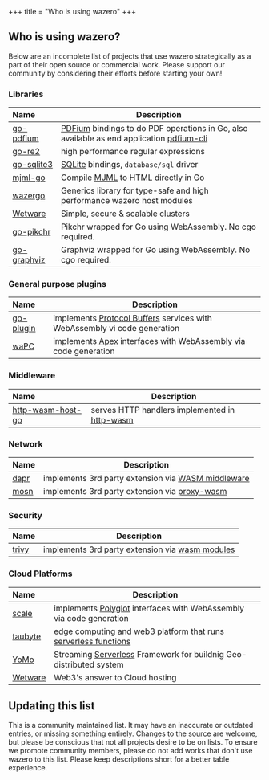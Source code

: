 +++
title = "Who is using wazero"
+++

## Who is using wazero?

Below are an incomplete list of projects that use wazero strategically as a
part of their open source or commercial work. Please support our community by
considering their efforts before starting your own!

### Libraries

| Name             | Description                                                                                          |
|:-----------------|------------------------------------------------------------------------------------------------------|
| [go-pdfium][23]  | [PDFium][24] bindings to do PDF operations in Go, also available as end application [pdfium-cli][25] |
| [go-re2][7]      | high performance regular expressions                                                                 |
| [go-sqlite3][11] | [SQLite][12] bindings, `database/sql` driver                                                         |
| [mjml-go][19]    | Compile [MJML][20] to HTML directly in Go                                                            |
| [wazergo][29]    | Generics library for type-safe and high performance wazero host modules                              |
| [Wetware][28]    | Simple, secure & scalable clusters                                                                   |
| [go-pikchr][30]  | Pikchr wrapped for Go using WebAssembly. No cgo required.                                            |
| [go-graphviz][31]| Graphviz wrapped for Go using WebAssembly. No cgo required.                                          |

### General purpose plugins

| Name           | Description                                                                   |
|:---------------|-------------------------------------------------------------------------------|
| [go-plugin][2] | implements [Protocol Buffers][8] services with WebAssembly vi code generation |
| [waPC][5]      | implements [Apex][6] interfaces with WebAssembly via code generation          |

### Middleware

| Name                   | Description                                        |
|:-----------------------|----------------------------------------------------|
| [http-wasm-host-go][3] | serves HTTP handlers implemented in [http-wasm][4] |

### Network

| Name       | Description                                              |
|:-----------|----------------------------------------------------------|
| [dapr][15] | implements 3rd party extension via [WASM middleware][16] |
| [mosn][9]  | implements 3rd party extension via [proxy-wasm][10]      |

### Security

| Name        | Description                                           |
|:------------|-------------------------------------------------------|
| [trivy][17] | implements 3rd party extension via [wasm modules][18] |

### Cloud Platforms

| Name          | Description                                                               |
|:--------------|---------------------------------------------------------------------------|
| [scale][13]   | implements [Polyglot][14] interfaces with WebAssembly via code generation |
| [taubyte][21] | edge computing and web3 platform that runs [serverless functions][22]     |
| [YoMo][26]    | Streaming [Serverless][27] Framework for buildnig Geo-distributed system  |
| [Wetware][28] | Web3's answer to Cloud hosting                                            |

## Updating this list

This is a community maintained list. It may have an inaccurate or outdated
entries, or missing something entirely. Changes to the [source][1] are
welcome, but please be conscious that not all projects desire to be on lists.
To ensure we promote community members, please do not add works that don't use
wazero to this list. Please keep descriptions short for a better table
experience.

[1]: https://github.com/tetratelabs/wazero/tree/main/site/content/community/users.md

[2]: https://github.com/knqyf263/go-plugin

[3]: https://github.com/http-wasm/http-wasm-host-go

[4]: https://http-wasm.io

[5]: https://wapc.io

[6]: https://apexlang.io

[7]: https://github.com/wasilibs/go-re2

[8]: https://protobuf.dev/overview/

[9]: https://mosn.io/

[10]: https://github.com/proxy-wasm/spec

[11]: https://github.com/ncruces/go-sqlite3

[12]: https://sqlite.org

[13]: https://scale.sh

[14]: https://github.com/loopholelabs/polyglot-go

[15]: https://dapr.io/

[16]: https://docs.dapr.io/reference/components-reference/supported-middleware/middleware-wasm/

[17]: https://trivy.dev/

[18]: https://aquasecurity.github.io/trivy/dev/docs/advanced/modules/

[19]: https://github.com/Boostport/mjml-go

[20]: https://mjml.io/

[21]: https://www.taubyte.com/

[22]: https://tau.how/docs/category/taubyte-serverless-functions

[23]: https://github.com/klippa-app/go-pdfium

[24]: https://pdfium.googlesource.com/pdfium/

[25]: https://github.com/klippa-app/pdfium-cli

[26]: https://github.com/yomorun/yomo

[27]: https://github.com/yomorun/yomo/tree/master/example/7-wasm

[28]: https://github.com/wetware/ww

[29]: https://github.com/stealthrocket/wazergo

[30]: https://github.com/rigtorp/go-pikchr

[31]: https://github.com/rigtorp/go-graphviz
